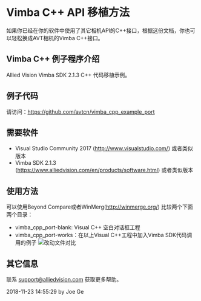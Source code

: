 # Vimba C++ API 移植方法
如果你已经在你的软件中使用了其它相机API的C++接口，根据这份文档，你也可以轻松换成AVT相机的Vimba C++接口。

## Vimba C++ 例子程序介绍
Allied Vision Vimba SDK 2.1.3 C++ 代码移植示例。


## 例子代码
请访问：https://github.com/avtcn/vimba_cpp_example_port 

## 需要软件
* Visual Studio Community 2017 (http://www.visualstudio.com/) 或者类似版本
* Vimba SDK 2.1.3 (https://www.alliedvision.com/en/products/software.html) 或者类似版本

## 使用方法
可以使用Beyond Compare或者WinMerg(http://winmerge.org/) 比较两个下面两个目录：
* vimba_cpp_port-blank: Visual C++ 空白对话框工程
* vimba_cpp_port-works：在以上Visual C++工程中加入Vimba SDK代码调用的例子
![改动文件对比](vimbacppport/beyond-compare-list.png)

## 其它信息
联系 support@alliedvision.com 获取更多帮助。


2018-11-23 14:55:29
by Joe Ge


